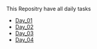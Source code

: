 This Repositry have all daily tasks
* [Day_01](Day_01)
* [Day_02](Day_02)
* [Day_03](Day_03)
* [Day_04](Day_04)